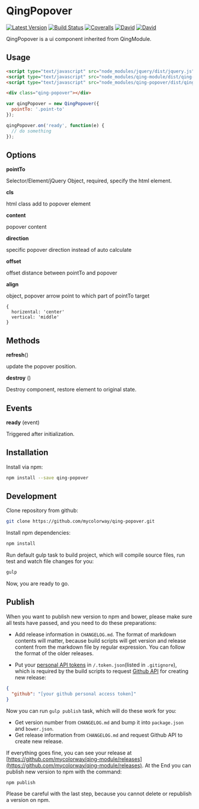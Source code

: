# QingPopover

[![Latest Version](https://img.shields.io/npm/v/qing-popover.svg)](https://www.npmjs.com/package/qing-popover)
[![Build Status](https://img.shields.io/travis/mycolorway/qing-popover.svg)](https://travis-ci.org/mycolorway/qing-popover)
[![Coveralls](https://img.shields.io/coveralls/mycolorway/qing-popover.svg)](https://coveralls.io/github/mycolorway/qing-popover)
[![David](https://img.shields.io/david/mycolorway/qing-popover.svg)](https://david-dm.org/mycolorway/qing-popover)
[![David](https://img.shields.io/david/dev/mycolorway/qing-popover.svg)](https://david-dm.org/mycolorway/qing-popover#info=devDependencies)

QingPopover is a ui component inherited from QingModule.

## Usage

```html
<script type="text/javascript" src="node_modules/jquery/dist/jquery.js"></script>
<script type="text/javascript" src="node_modules/qing-module/dist/qing-module.js"></script>
<script type="text/javascript" src="node_modules/qing-popover/dist/qing-popover.js"></script>

<div class="qing-popover"></div>
```

```js
var qingPopover = new QingPopover({
  pointTo: '.point-to'
});

qingPopover.on('ready', function(e) {
  // do something
});
```

## Options

__pointTo__

Selector/Element/jQuery Object, required, specify the html element.

__cls__

html class add to popover element

__content__

popover content

__direction__

specific popover direction instead of auto calculate

__offset__

offset distance between pointTo and popover

__align__

object, popover arrow point to which part of pointTo target

```
{
  horizental: 'center'
  vertical: 'middle'
}
```

## Methods

__refresh__()

update the popover position.

__destroy__ ()

Destroy component, restore element to original state.

## Events

__ready__ (event)

Triggered after initialization.

## Installation

Install via npm:

```bash
npm install --save qing-popover
```

## Development

Clone repository from github:

```bash
git clone https://github.com/mycolorway/qing-popover.git
```

Install npm dependencies:

```bash
npm install
```

Run default gulp task to build project, which will compile source files, run test and watch file changes for you:

```bash
gulp
```

Now, you are ready to go.

## Publish

When you want to publish new version to npm and bower, please make sure all tests have passed, and you need to do these preparations:

* Add release information in `CHANGELOG.md`. The format of markdown contents will matter, because build scripts will get version and release content from the markdown file by regular expression. You can follow the format of the older releases.

* Put your [personal API tokens](https://github.com/blog/1509-personal-api-tokens) in `/.token.json`(listed in `.gitignore`), which is required by the build scripts to request [Github API](https://developer.github.com/v3/) for creating new release:

```json
{
  "github": "[your github personal access token]"
}
```

Now you can run `gulp publish` task, which will do these work for you:

* Get version number from `CHANGELOG.md` and bump it into `package.json` and `bower.json`.
* Get release information from `CHANGELOG.md` and request Github API to create new release.

If everything goes fine, you can see your release at [https://github.com/mycolorway/qing-module/releases](https://github.com/mycolorway/qing-module/releases). At the End you can publish new version to npm with the command:

```bash
npm publish
```

Please be careful with the last step, because you cannot delete or republish a version on npm.
